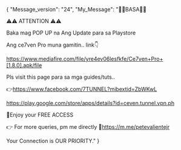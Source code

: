 {
    "Message_version": "24",
    "My_Message": "📌📌BASA📌📌

⚠️⚠️ ATTENTION ⚠️⚠️

Baka mag POP UP na Ang Update para sa Playstore

Ang ce7ven Pro muna gamitin.. link👇

https://www.mediafire.com/file/yre4ev06lesfkfe/Ce7ven+Pro+[1.8.0].apk/file

  Pls visit this page para sa mga guides/tuts..

👉https://www.facebook.com/7TUNNEL?mibextid=ZbWKwL

https://play.google.com/store/apps/details?id=ceven.tunnel.vpn.ph

💯Enjoy your FREE ACCESS

👉 For more queries, pm me directly
🔗https://m.me/petevalientejr

Your Connection is OUR PRIORITY."
}
